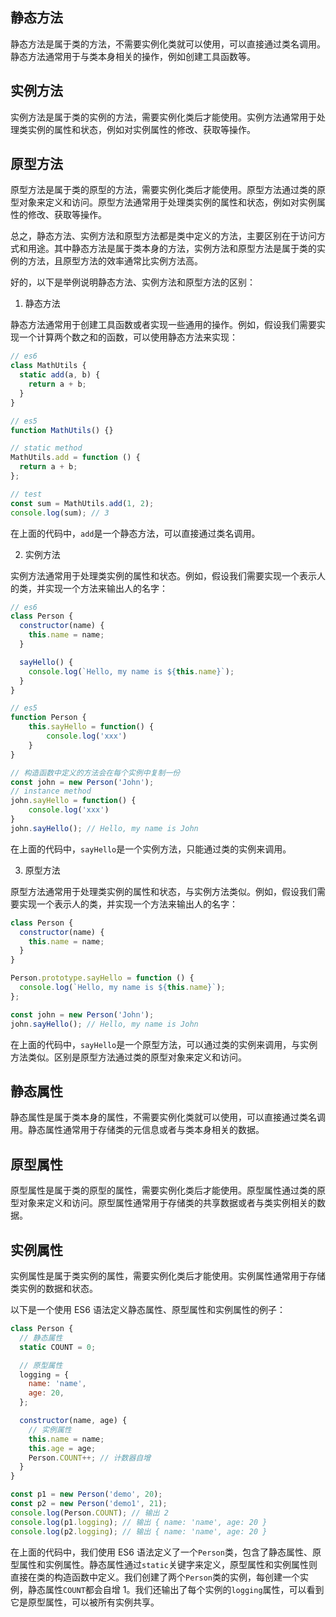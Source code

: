 ## 静态方法

静态方法是属于类的方法，不需要实例化类就可以使用，可以直接通过类名调用。静态方法通常用于与类本身相关的操作，例如创建工具函数等。

## 实例方法

实例方法是属于类的实例的方法，需要实例化类后才能使用。实例方法通常用于处理类实例的属性和状态，例如对实例属性的修改、获取等操作。

## 原型方法

原型方法是属于类的原型的方法，需要实例化类后才能使用。原型方法通过类的原型对象来定义和访问。原型方法通常用于处理类实例的属性和状态，例如对实例属性的修改、获取等操作。

总之，静态方法、实例方法和原型方法都是类中定义的方法，主要区别在于访问方式和用途。其中静态方法是属于类本身的方法，实例方法和原型方法是属于类的实例的方法，且原型方法的效率通常比实例方法高。

好的，以下是举例说明静态方法、实例方法和原型方法的区别：

1. 静态方法

静态方法通常用于创建工具函数或者实现一些通用的操作。例如，假设我们需要实现一个计算两个数之和的函数，可以使用静态方法来实现：

```js
// es6
class MathUtils {
  static add(a, b) {
    return a + b;
  }
}

// es5
function MathUtils() {}

// static method
MathUtils.add = function () {
  return a + b;
};

// test
const sum = MathUtils.add(1, 2);
console.log(sum); // 3
```

在上面的代码中，`add`是一个静态方法，可以直接通过类名调用。

2. 实例方法

实例方法通常用于处理类实例的属性和状态。例如，假设我们需要实现一个表示人的类，并实现一个方法来输出人的名字：

```js
// es6
class Person {
  constructor(name) {
    this.name = name;
  }

  sayHello() {
    console.log(`Hello, my name is ${this.name}`);
  }
}

// es5
function Person {
	this.sayHello = function() {
		console.log('xxx')
	}
}

// 构造函数中定义的方法会在每个实例中复制一份
const john = new Person('John');
// instance method
john.sayHello = function() {
	console.log('xxx')
}
john.sayHello(); // Hello, my name is John
```

在上面的代码中，`sayHello`是一个实例方法，只能通过类的实例来调用。

3. 原型方法

原型方法通常用于处理类实例的属性和状态，与实例方法类似。例如，假设我们需要实现一个表示人的类，并实现一个方法来输出人的名字：

```js
class Person {
  constructor(name) {
    this.name = name;
  }
}

Person.prototype.sayHello = function () {
  console.log(`Hello, my name is ${this.name}`);
};

const john = new Person('John');
john.sayHello(); // Hello, my name is John
```

在上面的代码中，`sayHello`是一个原型方法，可以通过类的实例来调用，与实例方法类似。区别是原型方法通过类的原型对象来定义和访问。

## 静态属性

静态属性是属于类本身的属性，不需要实例化类就可以使用，可以直接通过类名调用。静态属性通常用于存储类的元信息或者与类本身相关的数据。

## 原型属性

原型属性是属于类的原型的属性，需要实例化类后才能使用。原型属性通过类的原型对象来定义和访问。原型属性通常用于存储类的共享数据或者与类实例相关的数据。

## 实例属性

实例属性是属于类实例的属性，需要实例化类后才能使用。实例属性通常用于存储类实例的数据和状态。

以下是一个使用 ES6 语法定义静态属性、原型属性和实例属性的例子：

```js
class Person {
  // 静态属性
  static COUNT = 0;

  // 原型属性
  logging = {
    name: 'name',
    age: 20,
  };

  constructor(name, age) {
    // 实例属性
    this.name = name;
    this.age = age;
    Person.COUNT++; // 计数器自增
  }
}

const p1 = new Person('demo', 20);
const p2 = new Person('demo1', 21);
console.log(Person.COUNT); // 输出 2
console.log(p1.logging); // 输出 { name: 'name', age: 20 }
console.log(p2.logging); // 输出 { name: 'name', age: 20 }
```

在上面的代码中，我们使用 ES6 语法定义了一个`Person`类，包含了静态属性、原型属性和实例属性。静态属性通过`static`关键字来定义，原型属性和实例属性则直接在类的构造函数中定义。我们创建了两个`Person`类的实例，每创建一个实例，静态属性`COUNT`都会自增 1。我们还输出了每个实例的`logging`属性，可以看到它是原型属性，可以被所有实例共享。
